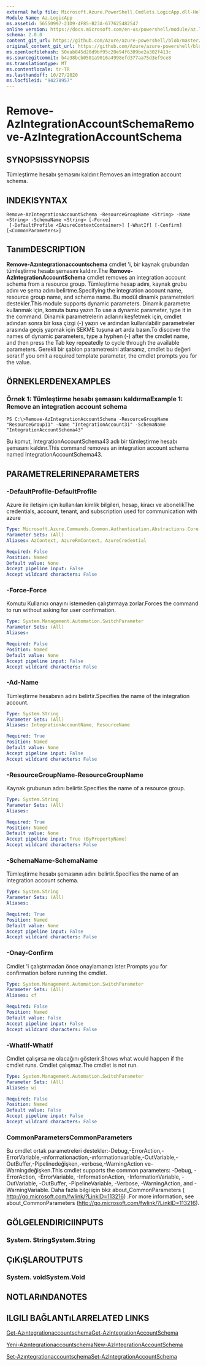 ```yaml
---
external help file: Microsoft.Azure.PowerShell.Cmdlets.LogicApp.dll-Help.xml
Module Name: Az.LogicApp
ms.assetid: 56550997-21D9-4F85-B23A-677625482547
online version: https://docs.microsoft.com/en-us/powershell/module/az.logicapp/remove-azintegrationaccountschema
schema: 2.0.0
content_git_url: https://github.com/Azure/azure-powershell/blob/master/src/LogicApp/LogicApp/help/Remove-AzIntegrationAccountSchema.md
original_content_git_url: https://github.com/Azure/azure-powershell/blob/master/src/LogicApp/LogicApp/help/Remove-AzIntegrationAccountSchema.md
ms.openlocfilehash: 50eab845d20d9bf95c20e94f6309be2a302f413c
ms.sourcegitcommit: b4a38bcb0501a9016a4998efd377aa75d3ef9ce8
ms.translationtype: MT
ms.contentlocale: tr-TR
ms.lasthandoff: 10/27/2020
ms.locfileid: "94278957"
---
```

# <span data-ttu-id="0cdc4-101">Remove-AzIntegrationAccountSchema</span><span class="sxs-lookup"><span data-stu-id="0cdc4-101">Remove-AzIntegrationAccountSchema</span></span>

## <span data-ttu-id="0cdc4-102">SYNOPSIS</span><span class="sxs-lookup"><span data-stu-id="0cdc4-102">SYNOPSIS</span></span>
<span data-ttu-id="0cdc4-103">Tümleştirme hesabı şemasını kaldırır.</span><span class="sxs-lookup"><span data-stu-id="0cdc4-103">Removes an integration account schema.</span></span>

## <span data-ttu-id="0cdc4-104">INDEKI</span><span class="sxs-lookup"><span data-stu-id="0cdc4-104">SYNTAX</span></span>

```
Remove-AzIntegrationAccountSchema -ResourceGroupName <String> -Name <String> -SchemaName <String> [-Force]
 [-DefaultProfile <IAzureContextContainer>] [-WhatIf] [-Confirm] [<CommonParameters>]
```

## <span data-ttu-id="0cdc4-105">Tanım</span><span class="sxs-lookup"><span data-stu-id="0cdc4-105">DESCRIPTION</span></span>
<span data-ttu-id="0cdc4-106">**Remove-Azıntegrationaccountschema** cmdlet 'i, bir kaynak grubundan tümleştirme hesabı şemasını kaldırır.</span><span class="sxs-lookup"><span data-stu-id="0cdc4-106">The **Remove-AzIntegrationAccountSchema** cmdlet removes an integration account schema from a resource group.</span></span>
<span data-ttu-id="0cdc4-107">Tümleştirme hesap adını, kaynak grubu adını ve şema adını belirtme.</span><span class="sxs-lookup"><span data-stu-id="0cdc4-107">Specifying the integration account name, resource group name, and schema name.</span></span>
<span data-ttu-id="0cdc4-108">Bu modül dinamik parametreleri destekler.</span><span class="sxs-lookup"><span data-stu-id="0cdc4-108">This module supports dynamic parameters.</span></span>
<span data-ttu-id="0cdc4-109">Dinamik parametre kullanmak için, komuta bunu yazın.</span><span class="sxs-lookup"><span data-stu-id="0cdc4-109">To use a dynamic parameter, type it in the command.</span></span>
<span data-ttu-id="0cdc4-110">Dinamik parametrelerin adlarını keşfetmek için, cmdlet adından sonra bir kısa çizgi (-) yazın ve ardından kullanılabilir parametreler arasında geçiş yapmak için SEKME tuşuna art arda basın.</span><span class="sxs-lookup"><span data-stu-id="0cdc4-110">To discover the names of dynamic parameters, type a hyphen (-) after the cmdlet name, and then press the Tab key repeatedly to cycle through the available parameters.</span></span>
<span data-ttu-id="0cdc4-111">Gerekli bir şablon parametresini atlarsanız, cmdlet bu değeri sorar.</span><span class="sxs-lookup"><span data-stu-id="0cdc4-111">If you omit a required template parameter, the cmdlet prompts you for the value.</span></span>

## <span data-ttu-id="0cdc4-112">ÖRNEKLERDEN</span><span class="sxs-lookup"><span data-stu-id="0cdc4-112">EXAMPLES</span></span>

### <span data-ttu-id="0cdc4-113">Örnek 1: Tümleştirme hesabı şemasını kaldırma</span><span class="sxs-lookup"><span data-stu-id="0cdc4-113">Example 1: Remove an integration account schema</span></span>
```
PS C:\>Remove-AzIntegrationAccountSchema -ResourceGroupName "ResourceGroup11" -Name "IntegrationAccount31" -SchemaName "IntegrationAccountSchema43"
```

<span data-ttu-id="0cdc4-114">Bu komut, IntegrationAccountSchema43 adlı bir tümleştirme hesabı şemasını kaldırır.</span><span class="sxs-lookup"><span data-stu-id="0cdc4-114">This command removes an integration account schema named IntegrationAccountSchema43.</span></span>

## <span data-ttu-id="0cdc4-115">PARAMETRELERINE</span><span class="sxs-lookup"><span data-stu-id="0cdc4-115">PARAMETERS</span></span>

### <span data-ttu-id="0cdc4-116">-DefaultProfile</span><span class="sxs-lookup"><span data-stu-id="0cdc4-116">-DefaultProfile</span></span>
<span data-ttu-id="0cdc4-117">Azure ile iletişim için kullanılan kimlik bilgileri, hesap, kiracı ve abonelik</span><span class="sxs-lookup"><span data-stu-id="0cdc4-117">The credentials, account, tenant, and subscription used for communication with azure</span></span>

```yaml
Type: Microsoft.Azure.Commands.Common.Authentication.Abstractions.Core.IAzureContextContainer
Parameter Sets: (All)
Aliases: AzContext, AzureRmContext, AzureCredential

Required: False
Position: Named
Default value: None
Accept pipeline input: False
Accept wildcard characters: False
```

### <span data-ttu-id="0cdc4-118">-Force</span><span class="sxs-lookup"><span data-stu-id="0cdc4-118">-Force</span></span>
<span data-ttu-id="0cdc4-119">Komutu Kullanıcı onayını istemeden çalıştırmaya zorlar.</span><span class="sxs-lookup"><span data-stu-id="0cdc4-119">Forces the command to run without asking for user confirmation.</span></span>

```yaml
Type: System.Management.Automation.SwitchParameter
Parameter Sets: (All)
Aliases:

Required: False
Position: Named
Default value: None
Accept pipeline input: False
Accept wildcard characters: False
```

### <span data-ttu-id="0cdc4-120">-Ad</span><span class="sxs-lookup"><span data-stu-id="0cdc4-120">-Name</span></span>
<span data-ttu-id="0cdc4-121">Tümleştirme hesabının adını belirtir.</span><span class="sxs-lookup"><span data-stu-id="0cdc4-121">Specifies the name of the integration account.</span></span>

```yaml
Type: System.String
Parameter Sets: (All)
Aliases: IntegrationAccountName, ResourceName

Required: True
Position: Named
Default value: None
Accept pipeline input: False
Accept wildcard characters: False
```

### <span data-ttu-id="0cdc4-122">-ResourceGroupName</span><span class="sxs-lookup"><span data-stu-id="0cdc4-122">-ResourceGroupName</span></span>
<span data-ttu-id="0cdc4-123">Kaynak grubunun adını belirtir.</span><span class="sxs-lookup"><span data-stu-id="0cdc4-123">Specifies the name of a resource group.</span></span>

```yaml
Type: System.String
Parameter Sets: (All)
Aliases:

Required: True
Position: Named
Default value: None
Accept pipeline input: True (ByPropertyName)
Accept wildcard characters: False
```

### <span data-ttu-id="0cdc4-124">-SchemaName</span><span class="sxs-lookup"><span data-stu-id="0cdc4-124">-SchemaName</span></span>
<span data-ttu-id="0cdc4-125">Tümleştirme hesabı şemasının adını belirtir.</span><span class="sxs-lookup"><span data-stu-id="0cdc4-125">Specifies the name of an integration account schema.</span></span>

```yaml
Type: System.String
Parameter Sets: (All)
Aliases:

Required: True
Position: Named
Default value: None
Accept pipeline input: False
Accept wildcard characters: False
```

### <span data-ttu-id="0cdc4-126">-Onay</span><span class="sxs-lookup"><span data-stu-id="0cdc4-126">-Confirm</span></span>
<span data-ttu-id="0cdc4-127">Cmdlet 'i çalıştırmadan önce onaylamanızı ister.</span><span class="sxs-lookup"><span data-stu-id="0cdc4-127">Prompts you for confirmation before running the cmdlet.</span></span>

```yaml
Type: System.Management.Automation.SwitchParameter
Parameter Sets: (All)
Aliases: cf

Required: False
Position: Named
Default value: False
Accept pipeline input: False
Accept wildcard characters: False
```

### <span data-ttu-id="0cdc4-128">-WhatIf</span><span class="sxs-lookup"><span data-stu-id="0cdc4-128">-WhatIf</span></span>
<span data-ttu-id="0cdc4-129">Cmdlet çalışırsa ne olacağını gösterir.</span><span class="sxs-lookup"><span data-stu-id="0cdc4-129">Shows what would happen if the cmdlet runs.</span></span>
<span data-ttu-id="0cdc4-130">Cmdlet çalışmaz.</span><span class="sxs-lookup"><span data-stu-id="0cdc4-130">The cmdlet is not run.</span></span>

```yaml
Type: System.Management.Automation.SwitchParameter
Parameter Sets: (All)
Aliases: wi

Required: False
Position: Named
Default value: False
Accept pipeline input: False
Accept wildcard characters: False
```

### <span data-ttu-id="0cdc4-131">CommonParameters</span><span class="sxs-lookup"><span data-stu-id="0cdc4-131">CommonParameters</span></span>
<span data-ttu-id="0cdc4-132">Bu cmdlet ortak parametreleri destekler:-Debug,-ErrorAction,-ErrorVariable,-ınformationaction,-ınformationvariable,-OutVariable,-OutBuffer,-Pipelinedeğişken,-verbose,-WarningAction ve-Warningdeğişken.</span><span class="sxs-lookup"><span data-stu-id="0cdc4-132">This cmdlet supports the common parameters: -Debug, -ErrorAction, -ErrorVariable, -InformationAction, -InformationVariable, -OutVariable, -OutBuffer, -PipelineVariable, -Verbose, -WarningAction, and -WarningVariable.</span></span> <span data-ttu-id="0cdc4-133">Daha fazla bilgi için bkz about_CommonParameters ( http://go.microsoft.com/fwlink/?LinkID=113216) .</span><span class="sxs-lookup"><span data-stu-id="0cdc4-133">For more information, see about_CommonParameters (http://go.microsoft.com/fwlink/?LinkID=113216).</span></span>

## <span data-ttu-id="0cdc4-134">GÖLGELENDIRICI</span><span class="sxs-lookup"><span data-stu-id="0cdc4-134">INPUTS</span></span>

### <span data-ttu-id="0cdc4-135">System. String</span><span class="sxs-lookup"><span data-stu-id="0cdc4-135">System.String</span></span>

## <span data-ttu-id="0cdc4-136">ÇıKıŞLAR</span><span class="sxs-lookup"><span data-stu-id="0cdc4-136">OUTPUTS</span></span>

### <span data-ttu-id="0cdc4-137">System. void</span><span class="sxs-lookup"><span data-stu-id="0cdc4-137">System.Void</span></span>

## <span data-ttu-id="0cdc4-138">NOTLARıNDA</span><span class="sxs-lookup"><span data-stu-id="0cdc4-138">NOTES</span></span>

## <span data-ttu-id="0cdc4-139">ILGILI BAĞLANTıLAR</span><span class="sxs-lookup"><span data-stu-id="0cdc4-139">RELATED LINKS</span></span>

[<span data-ttu-id="0cdc4-140">Get-Azıntegrationaccountschema</span><span class="sxs-lookup"><span data-stu-id="0cdc4-140">Get-AzIntegrationAccountSchema</span></span>](./Get-AzIntegrationAccountSchema.md)

[<span data-ttu-id="0cdc4-141">Yeni-Azıntegrationaccountschema</span><span class="sxs-lookup"><span data-stu-id="0cdc4-141">New-AzIntegrationAccountSchema</span></span>](./New-AzIntegrationAccountSchema.md)

[<span data-ttu-id="0cdc4-142">Set-Azıntegrationaccountschema</span><span class="sxs-lookup"><span data-stu-id="0cdc4-142">Set-AzIntegrationAccountSchema</span></span>](./Set-AzIntegrationAccountSchema.md)


